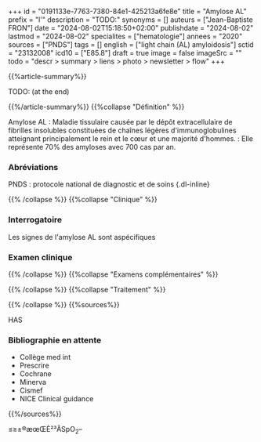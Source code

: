 +++
id = "0191133e-7763-7380-84e1-425213a6fe8e"
title = "Amylose AL"
prefix = "l'"
description = "TODO:"
synonyms = []
auteurs = ["Jean-Baptiste FRON"]
date = "2024-08-02T15:18:50+02:00"
publishdate = "2024-08-02"
lastmod = "2024-08-02"
specialites = ["hematologie"]
annees = "2020"
sources = ["PNDS"]
tags = []
english = ["light chain (AL) amyloidosis"]
sctid = "23132008"
icd10 = ["E85.8"]
draft = true
image = false
imageSrc = ""
todo = "descr > summary > liens > photo > newsletter > flow"
+++

{{%article-summary%}}

TODO: (at the end)

{{%/article-summary%}}
{{%collapse "Définition" %}}

Amylose AL
: Maladie tissulaire causée par le dépôt extracellulaire de fibrilles insolubles constituées de chaînes légères d'immunoglobulines atteignant principalement le rein et le cœur et une majorité d'hommes.
: Elle représente 70% des amyloses avec 700 cas par an.

### Abréviations

PNDS
: protocole national de diagnostic et de soins
{.dl-inline}

{{% /collapse %}}
{{%collapse "Clinique" %}}

### Interrogatoire

Les signes de l'amylose AL sont aspécifiques

### Examen clinique

{{% /collapse %}}
{{%collapse "Examens complémentaires" %}}


{{% /collapse %}}
{{%collapse "Traitement" %}}


{{% /collapse %}}
{{%sources%}}

HAS

### Bibliographie en attente

- Collège med int
- Prescrire
- Cochrane
- Minerva
- Cismef
- NICE Clinical guidance

{{%/sources%}}

≤≥±®æœŒÈ²³ÂSpO<sub>2</sub>–
